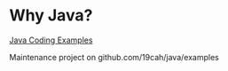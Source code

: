 # Why Java?

[Java Coding Examples](https://www.cs.utexas.edu/~scottm/cs307/codingSamples.htm)

Maintenance project on github.com/19cah/java/examples
